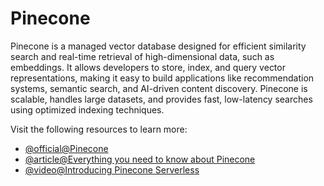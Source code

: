 # Pinecone

Pinecone is a managed vector database designed for efficient similarity search and real-time retrieval of high-dimensional data, such as embeddings. It allows developers to store, index, and query vector representations, making it easy to build applications like recommendation systems, semantic search, and AI-driven content discovery. Pinecone is scalable, handles large datasets, and provides fast, low-latency searches using optimized indexing techniques.

Visit the following resources to learn more:

- [@official@Pinecone](https://www.pinecone.io)
- [@article@Everything you need to know about Pinecone](https://www.packtpub.com/article-hub/everything-you-need-to-know-about-pinecone-a-vector-database?srsltid=AfmBOorXsy9WImpULoLjd-42ERvTzj3pQb7C2EFgamWlRobyGJVZKKdz)
- [@video@Introducing Pinecone Serverless](https://www.youtube.com/watch?v=iCuR6ihHQgc)